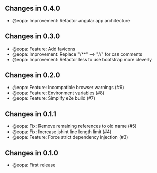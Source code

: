 ## Changes in 0.4.0

 * @eopa: Improvement: Refactor angular app architecture

## Changes in 0.3.0

 * @eopa: Feature: Add favicons
 * @eopa: Improvement: Replace "/**" --> "//" for css comments
 * @eopa: Improvement: Refactor less to use bootstrap more cleverly


## Changes in 0.2.0

 * @eopa: Feature: Incompatible browser warnings (#9)
 * @eopa: Feature: Environment variables (#8)
 * @eopa: Feature: Simplify e2e build (#7)

## Changes in 0.1.1

 * @eopa: Fix: Remove remaining references to old name (#5)
 * @eopa: Fix: Increase jshint line length limit (#4)
 * @eopa: Feature: Force strict dependency injection (#3)

## Changes in 0.1.0

 * @eopa: First release
